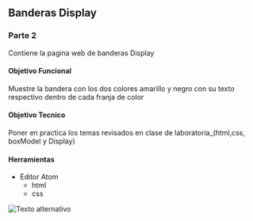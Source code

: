 ## Banderas Display

### Parte 2
Contiene la pagina web de banderas Display

#### Objetivo Funcional
Muestre la bandera con los dos colores amarillo y negro con su texto respectivo dentro de cada franja de color

#### Objetivo Tecnico
Poner en practica los temas revisados en clase de laboratoria_(html,css, boxModel y Display)

#### Herramientas

+ Editor Atom
    + html
    + css

![Texto alternativo](https://fotos.subefotos.com/304ad94ffc6b76d7366894e1d9646961o.png)
